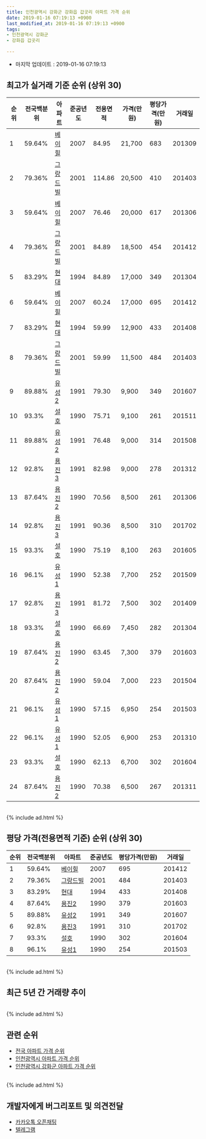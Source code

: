 ```yaml
---
title: 인천광역시 강화군 강화읍 갑곳리 아파트 가격 순위
date: 2019-01-16 07:19:13 +0900
last_modified_at: 2019-01-16 07:19:13 +0900
tags:
- 인천광역시 강화군
- 강화읍 갑곳리

---
```


* 마지막 업데이트 : 2019-01-16 07:19:13

## 최고가 실거래 기준 순위 (상위 30)


|순위|전국백분위|아파트|준공년도|전용면적|가격(만원)|평당가격(만원)|거래일|
|---|---|---|---|---|---|---|---|
|1|59.64%|[베이힐](https://search.naver.com/search.naver?query=%EC%9D%B8%EC%B2%9C%EA%B4%91%EC%97%AD%EC%8B%9C+%EA%B0%95%ED%99%94%EA%B5%B0+%EA%B0%95%ED%99%94%EC%9D%8D+%EA%B0%91%EA%B3%B3%EB%A6%AC+%EB%B2%A0%EC%9D%B4%ED%9E%90)|2007|84.95|21,700|683|201309|
|2|79.36%|[그랑드빌](https://search.naver.com/search.naver?query=%EC%9D%B8%EC%B2%9C%EA%B4%91%EC%97%AD%EC%8B%9C+%EA%B0%95%ED%99%94%EA%B5%B0+%EA%B0%95%ED%99%94%EC%9D%8D+%EA%B0%91%EA%B3%B3%EB%A6%AC+%EA%B7%B8%EB%9E%91%EB%93%9C%EB%B9%8C)|2001|114.86|20,500|410|201403|
|3|59.64%|[베이힐](https://search.naver.com/search.naver?query=%EC%9D%B8%EC%B2%9C%EA%B4%91%EC%97%AD%EC%8B%9C+%EA%B0%95%ED%99%94%EA%B5%B0+%EA%B0%95%ED%99%94%EC%9D%8D+%EA%B0%91%EA%B3%B3%EB%A6%AC+%EB%B2%A0%EC%9D%B4%ED%9E%90)|2007|76.46|20,000|617|201306|
|4|79.36%|[그랑드빌](https://search.naver.com/search.naver?query=%EC%9D%B8%EC%B2%9C%EA%B4%91%EC%97%AD%EC%8B%9C+%EA%B0%95%ED%99%94%EA%B5%B0+%EA%B0%95%ED%99%94%EC%9D%8D+%EA%B0%91%EA%B3%B3%EB%A6%AC+%EA%B7%B8%EB%9E%91%EB%93%9C%EB%B9%8C)|2001|84.89|18,500|454|201412|
|5|83.29%|[현대](https://search.naver.com/search.naver?query=%EC%9D%B8%EC%B2%9C%EA%B4%91%EC%97%AD%EC%8B%9C+%EA%B0%95%ED%99%94%EA%B5%B0+%EA%B0%95%ED%99%94%EC%9D%8D+%EA%B0%91%EA%B3%B3%EB%A6%AC+%ED%98%84%EB%8C%80)|1994|84.89|17,000|349|201304|
|6|59.64%|[베이힐](https://search.naver.com/search.naver?query=%EC%9D%B8%EC%B2%9C%EA%B4%91%EC%97%AD%EC%8B%9C+%EA%B0%95%ED%99%94%EA%B5%B0+%EA%B0%95%ED%99%94%EC%9D%8D+%EA%B0%91%EA%B3%B3%EB%A6%AC+%EB%B2%A0%EC%9D%B4%ED%9E%90)|2007|60.24|17,000|695|201412|
|7|83.29%|[현대](https://search.naver.com/search.naver?query=%EC%9D%B8%EC%B2%9C%EA%B4%91%EC%97%AD%EC%8B%9C+%EA%B0%95%ED%99%94%EA%B5%B0+%EA%B0%95%ED%99%94%EC%9D%8D+%EA%B0%91%EA%B3%B3%EB%A6%AC+%ED%98%84%EB%8C%80)|1994|59.99|12,900|433|201408|
|8|79.36%|[그랑드빌](https://search.naver.com/search.naver?query=%EC%9D%B8%EC%B2%9C%EA%B4%91%EC%97%AD%EC%8B%9C+%EA%B0%95%ED%99%94%EA%B5%B0+%EA%B0%95%ED%99%94%EC%9D%8D+%EA%B0%91%EA%B3%B3%EB%A6%AC+%EA%B7%B8%EB%9E%91%EB%93%9C%EB%B9%8C)|2001|59.99|11,500|484|201403|
|9|89.88%|[유성2](https://search.naver.com/search.naver?query=%EC%9D%B8%EC%B2%9C%EA%B4%91%EC%97%AD%EC%8B%9C+%EA%B0%95%ED%99%94%EA%B5%B0+%EA%B0%95%ED%99%94%EC%9D%8D+%EA%B0%91%EA%B3%B3%EB%A6%AC+%EC%9C%A0%EC%84%B12)|1991|79.30|9,900|349|201607|
|10|93.3%|[설호](https://search.naver.com/search.naver?query=%EC%9D%B8%EC%B2%9C%EA%B4%91%EC%97%AD%EC%8B%9C+%EA%B0%95%ED%99%94%EA%B5%B0+%EA%B0%95%ED%99%94%EC%9D%8D+%EA%B0%91%EA%B3%B3%EB%A6%AC+%EC%84%A4%ED%98%B8)|1990|75.71|9,100|261|201511|
|11|89.88%|[유성2](https://search.naver.com/search.naver?query=%EC%9D%B8%EC%B2%9C%EA%B4%91%EC%97%AD%EC%8B%9C+%EA%B0%95%ED%99%94%EA%B5%B0+%EA%B0%95%ED%99%94%EC%9D%8D+%EA%B0%91%EA%B3%B3%EB%A6%AC+%EC%9C%A0%EC%84%B12)|1991|76.48|9,000|314|201508|
|12|92.8%|[용진3](https://search.naver.com/search.naver?query=%EC%9D%B8%EC%B2%9C%EA%B4%91%EC%97%AD%EC%8B%9C+%EA%B0%95%ED%99%94%EA%B5%B0+%EA%B0%95%ED%99%94%EC%9D%8D+%EA%B0%91%EA%B3%B3%EB%A6%AC+%EC%9A%A9%EC%A7%843)|1991|82.98|9,000|278|201312|
|13|87.64%|[용진2](https://search.naver.com/search.naver?query=%EC%9D%B8%EC%B2%9C%EA%B4%91%EC%97%AD%EC%8B%9C+%EA%B0%95%ED%99%94%EA%B5%B0+%EA%B0%95%ED%99%94%EC%9D%8D+%EA%B0%91%EA%B3%B3%EB%A6%AC+%EC%9A%A9%EC%A7%842)|1990|70.56|8,500|261|201306|
|14|92.8%|[용진3](https://search.naver.com/search.naver?query=%EC%9D%B8%EC%B2%9C%EA%B4%91%EC%97%AD%EC%8B%9C+%EA%B0%95%ED%99%94%EA%B5%B0+%EA%B0%95%ED%99%94%EC%9D%8D+%EA%B0%91%EA%B3%B3%EB%A6%AC+%EC%9A%A9%EC%A7%843)|1991|90.36|8,500|310|201702|
|15|93.3%|[설호](https://search.naver.com/search.naver?query=%EC%9D%B8%EC%B2%9C%EA%B4%91%EC%97%AD%EC%8B%9C+%EA%B0%95%ED%99%94%EA%B5%B0+%EA%B0%95%ED%99%94%EC%9D%8D+%EA%B0%91%EA%B3%B3%EB%A6%AC+%EC%84%A4%ED%98%B8)|1990|75.19|8,100|263|201605|
|16|96.1%|[유성1](https://search.naver.com/search.naver?query=%EC%9D%B8%EC%B2%9C%EA%B4%91%EC%97%AD%EC%8B%9C+%EA%B0%95%ED%99%94%EA%B5%B0+%EA%B0%95%ED%99%94%EC%9D%8D+%EA%B0%91%EA%B3%B3%EB%A6%AC+%EC%9C%A0%EC%84%B11)|1990|52.38|7,700|252|201509|
|17|92.8%|[용진3](https://search.naver.com/search.naver?query=%EC%9D%B8%EC%B2%9C%EA%B4%91%EC%97%AD%EC%8B%9C+%EA%B0%95%ED%99%94%EA%B5%B0+%EA%B0%95%ED%99%94%EC%9D%8D+%EA%B0%91%EA%B3%B3%EB%A6%AC+%EC%9A%A9%EC%A7%843)|1991|81.72|7,500|302|201409|
|18|93.3%|[설호](https://search.naver.com/search.naver?query=%EC%9D%B8%EC%B2%9C%EA%B4%91%EC%97%AD%EC%8B%9C+%EA%B0%95%ED%99%94%EA%B5%B0+%EA%B0%95%ED%99%94%EC%9D%8D+%EA%B0%91%EA%B3%B3%EB%A6%AC+%EC%84%A4%ED%98%B8)|1990|66.69|7,450|282|201304|
|19|87.64%|[용진2](https://search.naver.com/search.naver?query=%EC%9D%B8%EC%B2%9C%EA%B4%91%EC%97%AD%EC%8B%9C+%EA%B0%95%ED%99%94%EA%B5%B0+%EA%B0%95%ED%99%94%EC%9D%8D+%EA%B0%91%EA%B3%B3%EB%A6%AC+%EC%9A%A9%EC%A7%842)|1990|63.45|7,300|379|201603|
|20|87.64%|[용진2](https://search.naver.com/search.naver?query=%EC%9D%B8%EC%B2%9C%EA%B4%91%EC%97%AD%EC%8B%9C+%EA%B0%95%ED%99%94%EA%B5%B0+%EA%B0%95%ED%99%94%EC%9D%8D+%EA%B0%91%EA%B3%B3%EB%A6%AC+%EC%9A%A9%EC%A7%842)|1990|59.04|7,000|223|201504|
|21|96.1%|[유성1](https://search.naver.com/search.naver?query=%EC%9D%B8%EC%B2%9C%EA%B4%91%EC%97%AD%EC%8B%9C+%EA%B0%95%ED%99%94%EA%B5%B0+%EA%B0%95%ED%99%94%EC%9D%8D+%EA%B0%91%EA%B3%B3%EB%A6%AC+%EC%9C%A0%EC%84%B11)|1990|57.15|6,950|254|201503|
|22|96.1%|[유성1](https://search.naver.com/search.naver?query=%EC%9D%B8%EC%B2%9C%EA%B4%91%EC%97%AD%EC%8B%9C+%EA%B0%95%ED%99%94%EA%B5%B0+%EA%B0%95%ED%99%94%EC%9D%8D+%EA%B0%91%EA%B3%B3%EB%A6%AC+%EC%9C%A0%EC%84%B11)|1990|52.05|6,900|253|201310|
|23|93.3%|[설호](https://search.naver.com/search.naver?query=%EC%9D%B8%EC%B2%9C%EA%B4%91%EC%97%AD%EC%8B%9C+%EA%B0%95%ED%99%94%EA%B5%B0+%EA%B0%95%ED%99%94%EC%9D%8D+%EA%B0%91%EA%B3%B3%EB%A6%AC+%EC%84%A4%ED%98%B8)|1990|62.13|6,700|302|201604|
|24|87.64%|[용진2](https://search.naver.com/search.naver?query=%EC%9D%B8%EC%B2%9C%EA%B4%91%EC%97%AD%EC%8B%9C+%EA%B0%95%ED%99%94%EA%B5%B0+%EA%B0%95%ED%99%94%EC%9D%8D+%EA%B0%91%EA%B3%B3%EB%A6%AC+%EC%9A%A9%EC%A7%842)|1990|70.38|6,500|267|201311|


<br>
{% include ad.html %}
<br>

## 평당 가격(전용면적 기준) 순위 (상위 30)


|순위|전국백분위|아파트|준공년도|평당가격(만원)|거래일|
|---|---|---|---|---|---|
|1|59.64%|[베이힐](https://search.naver.com/search.naver?query=%EC%9D%B8%EC%B2%9C%EA%B4%91%EC%97%AD%EC%8B%9C+%EA%B0%95%ED%99%94%EA%B5%B0+%EA%B0%95%ED%99%94%EC%9D%8D+%EA%B0%91%EA%B3%B3%EB%A6%AC+%EB%B2%A0%EC%9D%B4%ED%9E%90)|2007|695|201412|
|2|79.36%|[그랑드빌](https://search.naver.com/search.naver?query=%EC%9D%B8%EC%B2%9C%EA%B4%91%EC%97%AD%EC%8B%9C+%EA%B0%95%ED%99%94%EA%B5%B0+%EA%B0%95%ED%99%94%EC%9D%8D+%EA%B0%91%EA%B3%B3%EB%A6%AC+%EA%B7%B8%EB%9E%91%EB%93%9C%EB%B9%8C)|2001|484|201403|
|3|83.29%|[현대](https://search.naver.com/search.naver?query=%EC%9D%B8%EC%B2%9C%EA%B4%91%EC%97%AD%EC%8B%9C+%EA%B0%95%ED%99%94%EA%B5%B0+%EA%B0%95%ED%99%94%EC%9D%8D+%EA%B0%91%EA%B3%B3%EB%A6%AC+%ED%98%84%EB%8C%80)|1994|433|201408|
|4|87.64%|[용진2](https://search.naver.com/search.naver?query=%EC%9D%B8%EC%B2%9C%EA%B4%91%EC%97%AD%EC%8B%9C+%EA%B0%95%ED%99%94%EA%B5%B0+%EA%B0%95%ED%99%94%EC%9D%8D+%EA%B0%91%EA%B3%B3%EB%A6%AC+%EC%9A%A9%EC%A7%842)|1990|379|201603|
|5|89.88%|[유성2](https://search.naver.com/search.naver?query=%EC%9D%B8%EC%B2%9C%EA%B4%91%EC%97%AD%EC%8B%9C+%EA%B0%95%ED%99%94%EA%B5%B0+%EA%B0%95%ED%99%94%EC%9D%8D+%EA%B0%91%EA%B3%B3%EB%A6%AC+%EC%9C%A0%EC%84%B12)|1991|349|201607|
|6|92.8%|[용진3](https://search.naver.com/search.naver?query=%EC%9D%B8%EC%B2%9C%EA%B4%91%EC%97%AD%EC%8B%9C+%EA%B0%95%ED%99%94%EA%B5%B0+%EA%B0%95%ED%99%94%EC%9D%8D+%EA%B0%91%EA%B3%B3%EB%A6%AC+%EC%9A%A9%EC%A7%843)|1991|310|201702|
|7|93.3%|[설호](https://search.naver.com/search.naver?query=%EC%9D%B8%EC%B2%9C%EA%B4%91%EC%97%AD%EC%8B%9C+%EA%B0%95%ED%99%94%EA%B5%B0+%EA%B0%95%ED%99%94%EC%9D%8D+%EA%B0%91%EA%B3%B3%EB%A6%AC+%EC%84%A4%ED%98%B8)|1990|302|201604|
|8|96.1%|[유성1](https://search.naver.com/search.naver?query=%EC%9D%B8%EC%B2%9C%EA%B4%91%EC%97%AD%EC%8B%9C+%EA%B0%95%ED%99%94%EA%B5%B0+%EA%B0%95%ED%99%94%EC%9D%8D+%EA%B0%91%EA%B3%B3%EB%A6%AC+%EC%9C%A0%EC%84%B11)|1990|254|201503|


<br>
{% include ad.html %}
<br>

## 최근 5년 간 거래량 추이


<div style="width:100%;">
    <canvas id="deal_progress" height="250"></canvas>
</div>

<script>
new Chart(document.getElementById("deal_progress"), {
    type: 'line',
    data: {
        labels: ['201401','201402','201403','201404','201405','201406','201407','201408','201409','201410','201411','201412','201501','201502','201503','201504','201505','201506','201507','201508','201509','201510','201511','201512','201601','201602','201603','201604','201605','201606','201607','201608','201609','201610','201611','201612','201701','201702','201703','201704','201705','201706','201707','201708','201709','201710','201711','201712','201801','201802','201803','201804','201805','201806','201807','201808','201809','201810','201811','201812','201901'],
        datasets: [{
            label: '실거래 수',
            pointRadius: 1,
            data: [2, 2, 8, 1, 1, 0, 2, 4, 6, 6, 3, 6, 5, 6, 5, 8, 2, 5, 3, 2, 4, 2, 6, 1, 2, 3, 4, 7, 7, 3, 4, 2, 5, 10, 3, 3, 4, 7, 5, 3, 5, 2, 2, 4, 4, 7, 2, 3, 7, 7, 4, 7, 2, 2, 1, 4, 2, 3, 6, 2, 0],
            borderColor: "rgba(255, 201, 14, 1)",
            backgroundColor: "rgba(255, 201, 14, 0.5)",
            fill: true,
        }]
    },
    options: {
        responsive: true,
        title: {
            display: true,
            text: '5년간 거래량 추이'
        },
        tooltips: {
            mode: 'index',
            intersect: false,
        },
        hover: {
            mode: 'nearest',
            intersect: true
        },
        scales: {
            xAxes: [{
                display: true,
                scaleLabel: {
                    display: true,
                    labelString: '년/월'
                }
            }],
            yAxes: [{
                display: true,
                ticks: {
                    suggestedMin: 0,
                },
                scaleLabel: {
                    display: true,
                    labelString: '실거래 수'
                }
            }]
        }
    }
});

</script>


<br>
{% include ad.html %}
<br>

## 관련 순위

- [전국 아파트 가격 순위](https://inasie.github.io/apt-ranking/전국)
- [인천광역시 아파트 가격 순위](https://inasie.github.io/apt-ranking/인천광역시)
- [인천광역시 강화군 아파트 가격 순위](https://inasie.github.io/apt-ranking/인천광역시-강화군)


<br>
{% include ad.html %}
<br>

## 개발자에게 버그리포트 및 의견전달

- [카카오톡 오픈채팅](https://open.kakao.com/o/gLJUAP4)
- [텔레그램](https://t.me/inasie)

